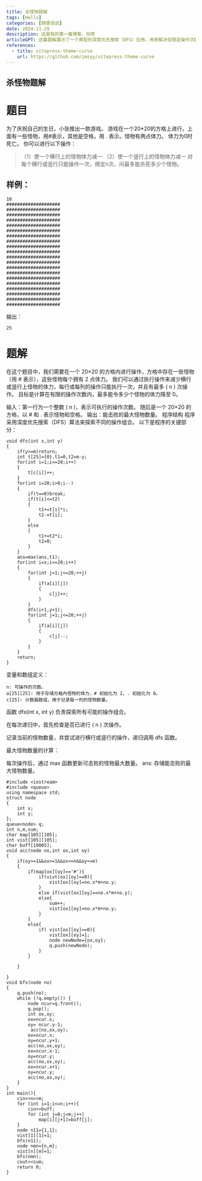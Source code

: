 ```yaml
---
title: 杀怪物题解
tags: [Hello]
categories: [随便说说]
date: 2024-11-29
description: 这是我的第一篇博客，勿喷
articleGPT: 这篇题解展示了一个典型的深度优先搜索（DFS）应用，用来解决在限定操作次数下，如何尽可能多地击败怪物的问题。文章中给出的思路清晰，代码结构也较为完整，主要通过递归探索不同的操作组合，并通过比较来寻找最大可击败的怪物数量。然而，代码中的一些细节需要进一步的优化和解释。例如，t 数组的作用并不完全清楚，应该加以详细说明。同时，变量命名和注释较少，对于不熟悉此算法的读者来说，理解代码逻辑可能稍有困难。此外，递归的深度控制和状态回溯部分的实现也值得注意，尤其是在大规模数据的情况下，可能需要考虑时间复杂度的优化。总体来说，题解对于有一定算法基础的读者是有帮助的，但可以通过更清晰的解释和优化代码结构来提升易读性和可维护性。
references:
  - title: vitepress-theme-curve
    url: https://github.com/imsyy/vitepress-theme-curve
---
```


## 杀怪物题解

# 题目
为了庆祝自己的生日，小张推出一款游戏。
游戏在一个20*20的方格上进行，上面有一些怪物，用#表示，其他是空格，用 . 表示。怪物有两点体力。
体力为0时死亡。 你可以进行以下操作：
> （1）使一个横行上的怪物体力减一 
> （2）使一个竖行上的怪物体力减一 
对每个横行或竖行只能操作一次，限定n次，问最多能杀死多少个怪物。
## 样例：
```
10 
#################### 
#################### 
#################### 
#################### 
#################### 
#################### 
#################### 
#################### 
#################### 
#################### 
#################### 
#################### 
#################### 
#################### 
#################### 
#################### 
#################### 
#################### 
#################### 
####################
 ```
输出：
```
25
```

# 题解
在这个题目中，我们需要在一个 20×20 的方格内进行操作，方格中存在一些怪物（用 # 表示），这些怪物每个拥有 2 点体力。
我们可以通过执行操作来减少横行或竖行上怪物的体力，每行或每列的操作只能执行一次，并且有最多 ( n ) 次操作。
目标是计算在有限的操作次数内，最多能令多少个怪物的体力降至 0。

输入：第一行为一个整数 ( n )，表示可执行的操作次数。
随后是一个 20×20 的方格，以 # 和 . 表示怪物和空格。
输出：能击败的最大怪物数量。
程序结构
程序采用深度优先搜索（DFS）算法来探索不同的操作组合。
以下是程序的关键部分：
```
void dfs(int x,int y)
{
    if(y>=m)return;
    int t[25]={0},t1=0,t2=m-y;
    for(int i=1;i<=20;i++)
	{
		t[c[i]]++;
	}
    for(int i=20;i>0;i--)
    {
        if(t==0)break;
        if(t[i]<=t2)
		{
			t1+=t[i]*i;
			t2-=t[i];
		}
        else 
		{
			t1+=t2*i;
			t2=0;
		}
    }
    ans=max(ans,t1);
    for(int i=x;i<=20;i++)
    {
        for(int j=1;j<=20;++j)
		{
			if(a[i][j])
			{
				c[j]++;
			}
		}
        dfs(i+1,y+1);
        for(int j=1;j<=20;++j)
		{
			if(a[i][j])
			{
				c[j]--; 
			}
		}
    }
    return;
}
```
变量和数组定义：
```
n: 可操作的次数。
a[25][25]: 用于存储方格內怪物的体力，# 初始化为 2，. 初始化为 0。
c[25]: 计数器数组，用于记录每一列的怪物数量。
```

函数 dfs(int x, int y) 负责探索所有可能的操作组合。

在每次递归中，首先检查是否已进行 ( n ) 次操作。

记录当前的怪物数量，并尝试进行横行或竖行的操作，递归调用 dfs 函数。

最大怪物数量的计算：

每次操作后，通过 max 函数更新可击败的怪物最大数量。
ans: 存储能击败的最大怪物数量。

```
#include <iostream>
#include <queue>
using namespace std;
struct node
{
    int x;
    int y;
};
queue<node> q;
int n,m,sum;
char map[105][105];
int vist[105][105];
char buff[10005];
void acc(node no,int ox,int oy)
{
    if(oy>=1&&ox>=1&&ox<=n&&oy<=m)
    {
        if(map[ox][oy]=='#'){
            if(vist[ox][oy]==0){
                vist[ox][oy]=no.x*m+no.y;
            }
            else if(vist[ox][oy]==no.x*m+no.y);
            else{
                sum++;
                vist[ox][oy]=no.x*m+no.y;
            }
        }
        else{
            if( vist[ox][oy]==0){
                vist[ox][oy]=1;
                node newNode={ox,oy};
                q.push(newNode);
            }
        }
 
    }
     
}
void bfs(node no)
{
    q.push(no);
    while (!q.empty()) {
        node ncur=q.front();
        q.pop();
        int ox,oy;
        ox=ncur.x;
        oy= ncur.y-1;
         acc(no,ox,oy);
        ox=ncur.x;
        oy=ncur.y+1;
        acc(no,ox,oy);
        ox=ncur.x-1;
        oy=ncur.y;
        acc(no,ox,oy);
        ox=ncur.x+1;
        oy=ncur.y;
        acc(no,ox,oy);
    }
}
int main(){
    cin>>n>>m;
    for (int i=1;i<=n;i++){
        cin>>buff;
        for (int j=0;j<m;j++)
            map[i][j+1]=buff[j];
    }
    node n11={1,1};
    vist[1][1]=1;
    bfs(n11);
    node nmn={n,m};
    vist[n][m]=1;
    bfs(nmn);
    cout<<sum;
    return 0;
}
```
